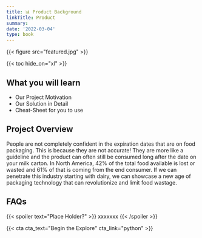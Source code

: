 ```yaml
---
title: 📊 Product Background
linkTitle: Product
summary: 
date: '2022-03-04'
type: book
---
```


{{< figure src="featured.jpg" >}}

{{< toc hide_on="xl" >}}

## What you will learn

- Our Project Motivation
- Our Solution in Detail
- Cheat-Sheet for you to use

## Project Overview

People are not completely confident in the expiration dates that are on food packaging. This is because they are not accurate! They are more like a guideline and the product can often still be consumed long after the date on your milk carton. In North America, 42% of the total food available is lost or wasted and 61% of that is coming from the end consumer. If we can penetrate this industry starting with dairy, we can showcase a new age of packaging technology that can revolutionize and limit food wastage.



## FAQs

{{< spoiler text="Place Holder?" >}}
xxxxxxx
{{< /spoiler >}}

{{< cta cta_text="Begin the Explore" cta_link="python" >}}
